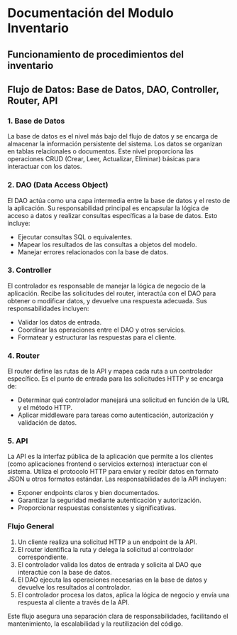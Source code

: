 # Documentación del Modulo Inventario

## Funcionamiento de procedimientos del inventario

## Flujo de Datos: Base de Datos, DAO, Controller, Router, API

### 1. Base de Datos
La base de datos es el nivel más bajo del flujo de datos y se encarga de almacenar la información persistente del sistema. Los datos se organizan en tablas relacionales o documentos. Este nivel proporciona las operaciones CRUD (Crear, Leer, Actualizar, Eliminar) básicas para interactuar con los datos.

### 2. DAO (Data Access Object)
El DAO actúa como una capa intermedia entre la base de datos y el resto de la aplicación. Su responsabilidad principal es encapsular la lógica de acceso a datos y realizar consultas específicas a la base de datos. Esto incluye:
- Ejecutar consultas SQL o equivalentes.
- Mapear los resultados de las consultas a objetos del modelo.
- Manejar errores relacionados con la base de datos.

### 3. Controller
El controlador es responsable de manejar la lógica de negocio de la aplicación. Recibe las solicitudes del router, interactúa con el DAO para obtener o modificar datos, y devuelve una respuesta adecuada. Sus responsabilidades incluyen:
- Validar los datos de entrada.
- Coordinar las operaciones entre el DAO y otros servicios.
- Formatear y estructurar las respuestas para el cliente.

### 4. Router
El router define las rutas de la API y mapea cada ruta a un controlador específico. Es el punto de entrada para las solicitudes HTTP y se encarga de:
- Determinar qué controlador manejará una solicitud en función de la URL y el método HTTP.
- Aplicar middleware para tareas como autenticación, autorización y validación de datos.

### 5. API
La API es la interfaz pública de la aplicación que permite a los clientes (como aplicaciones frontend o servicios externos) interactuar con el sistema. Utiliza el protocolo HTTP para enviar y recibir datos en formato JSON u otros formatos estándar. Las responsabilidades de la API incluyen:
- Exponer endpoints claros y bien documentados.
- Garantizar la seguridad mediante autenticación y autorización.
- Proporcionar respuestas consistentes y significativas.

### Flujo General
1. Un cliente realiza una solicitud HTTP a un endpoint de la API.
2. El router identifica la ruta y delega la solicitud al controlador correspondiente.
3. El controlador valida los datos de entrada y solicita al DAO que interactúe con la base de datos.
4. El DAO ejecuta las operaciones necesarias en la base de datos y devuelve los resultados al controlador.
5. El controlador procesa los datos, aplica la lógica de negocio y envía una respuesta al cliente a través de la API.

Este flujo asegura una separación clara de responsabilidades, facilitando el mantenimiento, la escalabilidad y la reutilización del código.